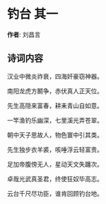 # 钓台  其一

**作者**: 刘昌言

## 诗词内容

汉业中微炎祚衰，四海奸豪窃神器。

南阳龙虎方鬭争，赤伏真人正天位。

先生高隠来富春，耕耒青山自如意。

一竿渔钓乐幽深，七里溪光弄苍翠。

朝中天子思故人，物色寰中引其类。

先生独步衣羊裘，咳唾浮云轻富贵。

足加帝腹傍无人，星动天文失躔次。

卓哉光武真圣君，终使狂奴毕高志。

云台千尺尽功臣，谁肯回顾钓台地。

